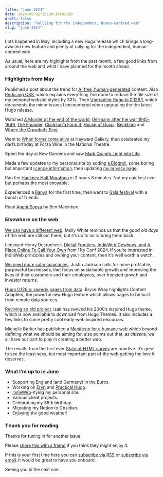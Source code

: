 ```yaml
---
title: "June 2024"
date: 2024-06-02T15:24:37+01:00
draft: false
description: "Rallying for the independent, human-centred web"
slug: "june-2024"
---
```


Lots happened in May, including a new Hugo release which brings a long-awaited new feature and plenty of rallying for the independent, human-centred web.

As usual, here are my highlights from the past month, a few good links from around the web and what I have planned for the month ahead.

### Highlights from May

Published a post about the trend for [AI free, human-generated](https://harrycresswell.com/writing/ai-free/) content. Also [Reducing CSS](https://harrycresswell.com/writing/reducing-css/), which explains everything I’ve done to reduce the file size of my personal website styles by 33%. Then [Upgrading Hugo to 0.126.1](https://harrycresswell.com/writing/upgrading-hugo-warnings-breaking-changes/), which documents the minor issues I encountered when upgrading the the latest Hugo release.

Watched [A Murder at the end of the world](https://www.imdb.com/title/tt15227418/), [Germany after the war 1945-1949](https://www.youtube.com/watch?v=YcflnToTaWI&t=10s), [The Founder](https://www.imdb.com/title/tt4276820/), [Clarkson’a Farm 3](https://www.imdb.com/title/tt10541088/?ref_=ttep_ov_i), [House of Gucci](https://www.imdb.com/title/tt11214590/?ref_=fn_al_tt_1), [Beckham](https://www.imdb.com/title/tt14524712/) and [Where the Crawdads Sing](https://www.imdb.com/title/tt9411972/).

Went to [When forms come alive](https://www.southbankcentre.co.uk/whats-on/art-exhibitions/when-forms-come-alive) at Hayward Gallery, then celebrated my dad’s birthday at Forza Wine in the National Theatre.

Spent the day at Kew Gardens and saw [Mark Quinn’s Light into Life](https://www.kew.org/kew-gardens/whats-on/marc-quinn). 

Made a few updates to my personal site by adding [a Blogroll](https://harrycresswell.com/blogroll/), some boring but important [licence information](https://harrycresswell.com/license/), then updating [my privacy page](https://harrycresswell.com/privacy/). 

Ran the [Hackney Half Marathon](https://www.hackneymoves.com/) in 2 hours 8 minutes. Not my quickest ever but perhaps the most enoyable.

Experienced a [Banya](https://banyalondon.co.uk/) for the first time, then went to [Gala festival](https://thisisgala.co.uk/) with a bunch of friends.

Read [Agent Sonya](https://www.goodreads.com/book/show/52578861-agent-sonya) by Ben Macintyre.

### Elsewhere on the web

[We can have a different web](https://www.citationneeded.news/we-can-have-a-different-web/). Molly White reminds us that the *good old days* of the web are still out there, but it’s up to us to bring them back.

I enjoyed Henry Desroches’s [Digital Frontiers, IndieWeb Cowboys, and A Place Online To Call Your Own](https://conf.11ty.dev/2024/digital-frontiers-indieweb-cowboys-and-a-place-online-to-call-your-own/) from 11ty Conf 2024. If you’re interested in IndieWeb principles and owning your content, then it’s well worth a watch.

[We need more calm companies](https://justinjackson.ca/calm-company). Justin Jackson calls for more profitable, purposeful businesses, that focus on sustainable growth and improving the lives of their customers and their employees, over frenzied growth and investor returns.

[Hugo 0.126.x: speedy pages from data](https://www.brycewray.com/posts/2024/05/hugo-0-126-x-speedy-pages-data/). Bryce Wray highlights Content Adapters, the powerful new Hugo feature which allows pages to be built from remote data sources.

[Reviving an old project](https://blog.isak.me/reviving-an-old-project/). Isak has revived his 2000‘s inspired Hugo theme, which is now available to download from Hugo Themes. It also includes a few links to some pretty cool early-web inspired resources.

Michelle Barker has published a [Manifesto for a humane web](https://humanewebmanifesto.com/) which beyond defining what we should be aiming for, also points out that, as *citizens*, we all have our part to play in creating a better web. 

The results from the first ever [State of HTML survey](https://2023.stateofhtml.com/en-US) are now live. It’s great to see the least sexy, but most important part of the web getting the love it deserves. 

### What I’m up to in June

- Supporting England (and Germany) in the Euros.
- Working on [Eryn](https://studioeryn.com/) and [Practical Hugo](https://practicalhugo.com/).
- [IndieWeb](https://indieweb.org/)-ifying my personal site.
- Various client projects.
- Celebrating my 38th birthday.
- Migrating my Notion to Obsidian.
- Enjoying the good weather!

### Thank you for reading

Thanks for tuning in for another issue.

Please [share this with a friend](https://harrycresswell.com/newsletter/june-2024) if you think they might enjoy it.

If this is your first time here you can [subscribe via RSS](https://harrycresswell.com/feeds/) or [subscribe via email](https://harrycresswell.us14.list-manage.com/subscribe/post?u=4e8fba8d0ab4a857159c0104e&id=d6ad2b65ca). It would be great to have you onboard.

Seeing you in the next one.
